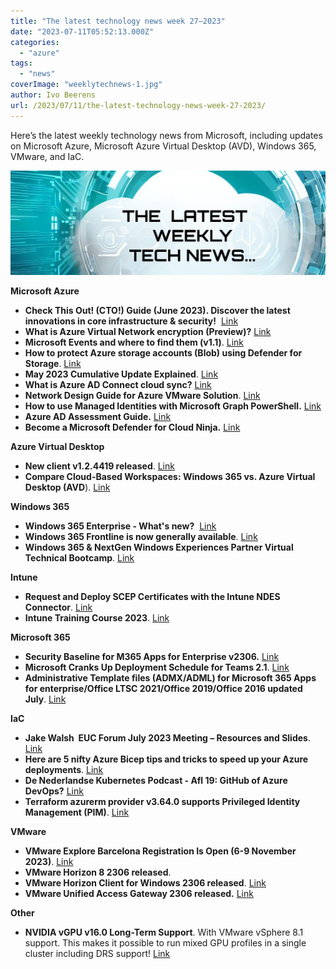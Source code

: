 ```yaml
---
title: "The latest technology news week 27–2023"
date: "2023-07-11T05:52:13.000Z"
categories: 
  - "azure"
tags: 
  - "news"
coverImage: "weeklytechnews-1.jpg"
author: Ivo Beerens
url: /2023/07/11/the-latest-technology-news-week-27-2023/
---
```


Here’s the latest weekly technology news from Microsoft, including updates on Microsoft Azure, Microsoft Azure Virtual Desktop (AVD), Windows 365, VMware, and IaC.

![newsletter](images/weeklytechnews-1.jpg)

**Microsoft Azure**

- **Check This Out! (CTO!) Guide (June 2023). Discover the latest innovations in core infrastructure & security!**  [Link](https://techcommunity.microsoft.com/t5/core-infrastructure-and-security/check-this-out-cto-guide-june-2023/ba-p/3869057)
- **What is Azure Virtual Network encryption (Preview)?** [Link](https://learn.microsoft.com/en-us/azure/virtual-network/virtual-network-encryption-overview)
- **Microsoft Events and where to find them (v1.1)**. [Link](https://www.linkedin.com/feed/update/urn:li:activity:7082266867897098240/?updateEntityUrn=urn%3Ali%3Afs_feedUpdate%3A%28V2%2Curn%3Ali%3Aactivity%3A7082266867897098240%29)
- **How to protect Azure storage accounts (Blob) using Defender for Storage**. [Link](https://jeffreyappel.nl/how-to-protect-azure-storage-accounts-blob-using-defender-for-storage/)
- **May 2023 Cumulative Update Explained**. [Link](https://techcommunity.microsoft.com/t5/core-infrastructure-and-security/may-2023-cumulative-update-explained/ba-p/3865541?WT.mc_id=DT-MVP-5001664)
- **What is Azure AD Connect cloud sync?** [Link](https://learn.microsoft.com/en-us/azure/active-directory/hybrid/cloud-sync/what-is-cloud-sync)
- **Network Design Guide for Azure VMware Solution**. [Link](https://techcommunity.microsoft.com/t5/itops-talk-blog/network-design-guide-for-azure-VMware-solution/ba-p/3832546)
- **How to use Managed Identities with Microsoft Graph PowerShell.** [Link](https://ourcloudnetwork.com/how-to-use-connect-mggraph-identity-with-managed-identities/)
- **Azure AD Assessment Guide.** [Link](https://github.com/AzureAD/AzureADAssessment/wiki)
- **Become a Microsoft Defender for Cloud Ninja.** [Link](https://techcommunity.microsoft.com/t5/microsoft-defender-for-cloud/become-a-microsoft-defender-for-cloud-ninja/ba-p/1608761)

**Azure Virtual Desktop**

- **New client v1.2.4419 released**. [Link](https://learn.microsoft.com/en-us/azure/virtual-desktop/whats-new-client-windows#updates-for-version-124419)
- **Compare Cloud-Based Workspaces: Windows 365 vs. Azure Virtual Desktop (AVD**). [Link](https://www.brighttalk.com/webcast/19518/586016?utm_campaign=communication_missed_you&utm_medium=email&utm_source=brighttalk-transact&utm_content=title&player-preauth=ktnirJbYt%2BKciox%2BHDP5KgdI6sugOa9TNAKwiVrp9L8%3D)

**Windows 365**

- **Windows 365 Enterprise - What's new?**  [Link](https://learn.microsoft.com/en-us/windows-365/enterprise/whats-new#week-of-july-3-2023-service-release-2306)
- **Windows 365 Frontline is now generally available**. [Link](https://techcommunity.microsoft.com/t5/windows-it-pro-blog/windows-365-frontline-is-now-generally-available/ba-p/3859292)
- **Windows 365 & NextGen Windows Experiences Partner Virtual Technical Bootcamp**. [Link](https://techcommunity.microsoft.com/t5/advanced-support-for-partners/now-available-windows-365-amp-nextgen-windows-experiences/m-p/3854534)

**Intune**

- **Request and Deploy SCEP Certificates with the Intune NDES Connector**. [Link](https://niklasrast.com/2023/07/05/request-and-deploy-scep-certificates-with-the-intune-ndes-connector/)
- **Intune Training Course 2023**. [Link](https://www.anoopcnair.com/intune-training-course-version-2-2023/)

**Microsoft 365**

- **Security Baseline for M365 Apps for Enterprise v2306.** [Link](https://techcommunity.microsoft.com/t5/microsoft-security-baselines/security-baseline-for-m365-apps-for-enterprise-v2306/ba-p/3858702)
- **Microsoft Cranks Up Deployment Schedule for Teams 2.1**. [Link](https://office365itpros.com/2023/07/04/new-teams-client-schedule/)
- **Administrative Template files (ADMX/ADML) for Microsoft 365 Apps for enterprise/Office LTSC 2021/Office 2019/Office 2016 updated July**. [Link](https://www.microsoft.com/en-us/download/details.aspx?id=49030)

**IaC**

- **Jake Walsh  EUC Forum July 2023 Meeting – Resources and Slides**. [Link](https://jakewalsh.co.uk/euc-forum-july-2023-meeting-resources-and-slides/)
- **Here are 5 nifty Azure Bicep tips and tricks to speed up your Azure deployments**. [Link](https://marcogerber.ch/5-nifty-azure-bicep-tips-and-tricks/)
- **De Nederlandse Kubernetes Podcast - Afl 19: GitHub of Azure DevOps?** [Link](https://www.k8spodcast.nl/afleveringen/aflevering-19-github-of-azure-devops?utm_content=166527435&utm_medium=social&utm_source=linkedin&hss_channel=lcp-91575752)
- **Terraform azurerm provider v3.64.0 supports Privileged Identity Management (PIM)**. [Link](https://github.com/hashicorp/terraform-provider-azurerm/releases/tag/v3.64.0) 

**VMware**

- **VMware Explore Barcelona Registration Is Open (6-9 November 2023)**. [Link](https://www.VMware.com/explore/eu.html)
- **VMware Horizon 8 2306 released**.
- **VMware Horizon Client for Windows 2306 released**. [Link](https://customerconnect.VMware.com/downloads/details?downloadGroup=CART24FQ2_WIN_2306&productId=1027&rPId=107192)
- **VMware Unified Access Gateway 2306 released.** [Link](https://customerconnect.VMware.com/downloads/info/slug/desktop_end_user_computing/VMware_unified_access_gateway/23_06)

**Other**

- **NVIDIA vGPU v16.0 Long-Term Support**. With VMware vSphere 8.1 support. This makes it possible to run mixed GPU profiles in a single cluster including DRS support! [Link](https://docs.nvidia.com/grid/index.html)